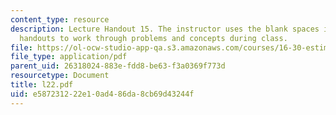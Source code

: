 ```yaml
---
content_type: resource
description: Lecture Handout 15. The instructor uses the blank spaces in these lecture
  handouts to work through problems and concepts during class.
file: https://ol-ocw-studio-app-qa.s3.amazonaws.com/courses/16-30-estimation-and-control-of-aerospace-systems-spring-2004/e587231222e10ad486da8cb69d43244f_l22.pdf
file_type: application/pdf
parent_uid: 26318024-883e-fdd8-be63-f3a0369f773d
resourcetype: Document
title: l22.pdf
uid: e5872312-22e1-0ad4-86da-8cb69d43244f
---
```

